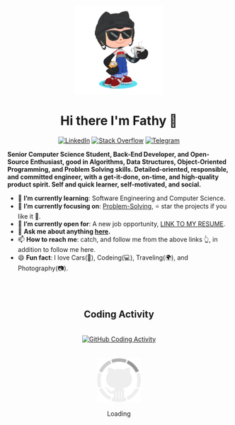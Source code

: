 <div align="center">
    <img src="GitHub.png" alt="GitHub Octocat Drinking a Cup of Coffee" height="200">
    <h1>Hi there I'm Fathy 👋</h1>
    <p class="contact">
        <a href="https://www.linkedin.com/in/ahmedfathydev/"><img src="https://img.shields.io/badge/Linkedin-0077b5?style=flat&logo=linkedin" alt="LinkedIn" /></a>
        <a href="https://stackoverflow.com/users/11837259/ahmed-fathy"><img src="https://img.shields.io/badge/Stack Overflow-f48024?style=flat&logo=stackoverflow&logoColor=white" alt="Stack Overflow" /></a>
        <a href="https://t.me/ahmedfathydev"><img src="https://img.shields.io/badge/Telegram-0088cc?style=flat&logo=telegram" alt="Telegram" /></a>
    </p>
</div>
<div align="left">
    <p class="about">
        <b>
            Senior Computer Science Student, Back-End Developer, and Open-Source Enthusiast, good in Algorithms, Data
            Structures, Object-Oriented Programming, and Problem Solving skills. Detailed-oriented, responsible, and
            committed engineer, with a get-it-done, on-time, and high-quality product spirit. Self and quick learner,
            self-motivated, and social.
        </b>
    </p>
    <ul>
        <li>🌱 <b>I’m currently learning</b>: Software Engineering and Computer Science.</li>
        <li>🎯 <b>I’m currently focusing on</b>: <a href="https://github.com/ahmedfathydev/Problem-Solving">Problem-Solving</a>, ⭐️ star the projects if you like it 🤩.</li>
        <li>🤔 <b>I’m currently open for</b>: A new job opportunity, <a href="https://flowcv.io/resume/feedback/lMhKFXfgJjf8">LINK TO MY RESUME</a>.</li>
        <li>💬 <b>Ask me about anything <a href="https://github.com/ahmedfathydev/ahmedfathydev/issues">here</a>.</b></li>
        <li>📫 <b>How to reach me</b>: catch, and follow me from the above links 👆, in addition to follow me here.</li>
        <li>😄 <b>Fun fact</b>: I love Cars(🚗), Codeing(💻), Traveling(🌍), and Photography(📷).</li>
    </ul>
</div>
<div align="center">
    <br>
    <br>
    <h2>Coding Activity</h2>
    <br>
    <a href="https://github.com/anuraghazra/github-readme-stats">
        <img src="https://github-readme-stats.vercel.app/api/?username=ahmedfathydev&show_icons=true&include_all_commits=true&theme=radical" alt="GitHub Coding Activity" height="200"/>
    </a>
    <br>
    <br>
    <br>
    <img src="GitHub.gif" alt="GitHub Octocat Logo" height="100">
    <p>Loading</p>
</div>